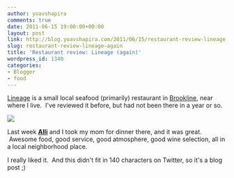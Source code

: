 ```yaml
---
author: yoavshapira
comments: true
date: 2011-06-15 19:00:00+00:00
layout: post
link: http://blog.yoavshapira.com/2011/06/15/restaurant-review-lineage-again/
slug: restaurant-review-lineage-again
title: 'Restaurant review: Lineage (again)'
wordpress_id: 1340
categories:
- Blogger
- food
---
```


[Lineage](http://www.lineagerestaurant.com/home/) is a small local seafood (primarily) restaurant in [Brookline](http://goo.gl/maps/15xp), near where I live.  I've reviewed it before, but had not been there in a year or so.  
  


[![](http://www.lineagerestaurant.com/home/images/photo.jpg)](http://www.lineagerestaurant.com/home/images/photo.jpg)

  
  
Last week **[Alli](https://allisonshapira.com/)** and I took my mom for dinner there, and it was great.  Awesome food, good service, good atmosphere, good wine selection, all in a local neighborhood place.  
  
I really liked it.  And this didn't fit in 140 characters on Twitter, so it's a blog post ;)
